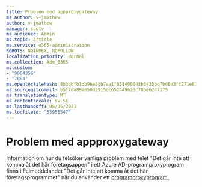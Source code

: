 ```yaml
---
title: Problem med appproxygateway
ms.author: v-jmathew
author: v-jmathew
manager: scotv
ms.audience: Admin
ms.topic: article
ms.service: o365-administration
ROBOTS: NOINDEX, NOFOLLOW
localization_priority: Normal
ms.collection: Adm_O365
ms.custom:
- "9004356"
- "7804"
ms.openlocfilehash: 8b3bbfb1db9be8cb7aa1f651499043b3433bd7b08e3ff271e810c591b6f74acf
ms.sourcegitcommit: b5f7da89a650d2915dc652449623c78be6247175
ms.translationtype: MT
ms.contentlocale: sv-SE
ms.lasthandoff: 08/05/2021
ms.locfileid: "53951547"
---
```

# <a name="app-proxy-gateway-issue"></a>Problem med appproxygateway

Information om hur du felsöker vanliga problem med felet "Det går inte att komma åt det här företagsappen" i ett Azure AD-programproxyprogram finns i Felmeddelandet "Det går inte att komma åt det här företagsprogrammet" när du använder ett [programproxyprogram.](https://docs.microsoft.com/azure/active-directory/manage-apps/application-proxy-sign-in-bad-gateway-timeout-error)
